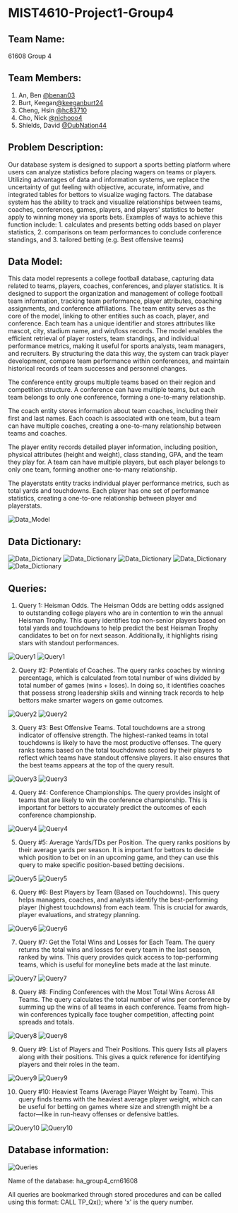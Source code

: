 # MIST4610-Project1-Group4

## Team Name: 
61608 Group 4

## Team Members:
1. An, Ben [@benan03](https://github.com/benan03)
2. Burt, Keegan[@keeganburt24](https://github.com/keeganburt24)
3. Cheng, Hsin [@hc83710](https://github.com/hc83710)
4. Cho, Nick [@nichooo4](https://github.com/nichooo4)
5. Shields, David [@DubNation44](https://github.com/DubNation44)


## Problem Description:
Our database system is designed to support a sports betting platform where users can analyze statistics before placing wagers on teams or players. Utilizing advantages of data and information systems, we replace the uncertainty of gut feeling with objective, accurate, informative, and integrated tables for bettors to visualize waging factors. The database system has the ability to track and visualize relationships between teams, coaches, conferences, games, players, and players' statistics to better apply to winning money via sports bets. Examples of ways to achieve this function include: 1. calculates and presents betting odds based on player statistics, 2. comparisons on team performances to conclude conference standings, and 3. tailored betting (e.g. Best offensive teams)


## Data Model:
This data model represents a college football database, capturing data related to teams, players, coaches, conferences, and player statistics. It is designed to support the organization and management of college football team information, tracking team performance, player attributes, coaching assignments, and conference affiliations. The team entity serves as the core of the model, linking to other entities such as coach, player, and conference. Each team has a unique identifier and stores attributes like mascot, city, stadium name, and win/loss records. The model enables the efficient retrieval of player rosters, team standings, and individual performance metrics, making it useful for sports analysts, team managers, and recruiters. By structuring the data this way, the system can track player development, compare team performance within conferences, and maintain historical records of team successes and personnel changes.

The conference entity groups multiple teams based on their region and competition structure. A conference can have multiple teams, but each team belongs to only one conference, forming a one-to-many relationship.

The coach entity stores information about team coaches, including their first and last names. Each coach is associated with one team, but a team can have multiple coaches, creating a one-to-many relationship between teams and coaches.

The player entity records detailed player information, including position, physical attributes (height and weight), class standing, GPA, and the team they play for. A team can have multiple players, but each player belongs to only one team, forming another one-to-many relationship.

The playerstats entity tracks individual player performance metrics, such as total yards and touchdowns. Each player has one set of performance statistics, creating a one-to-one relationship between player and playerstats.

![Data_Model](https://github.com/user-attachments/assets/a2e4bf50-2e38-4a40-92ce-d02d03172aee)


## Data Dictionary:
![Data_Dictionary](https://github.com/user-attachments/assets/47eb73a7-5864-40f7-b4e3-c04a5045aceb)
![Data_Dictionary](https://github.com/user-attachments/assets/6ee9fd21-6ef8-422a-ba4a-3fcd4a28619b)
![Data_Dictionary](https://github.com/user-attachments/assets/5f5f88e1-2fc2-4668-98f4-7bbcc1c0d9b2)
![Data_Dictionary](https://github.com/user-attachments/assets/8fa9e2f5-b76e-4c3a-9e5c-13b557bf2753)
![Data_Dictionary](https://github.com/user-attachments/assets/1fb3cbed-8150-41da-bf8c-0181117013ea)


## Queries:
1. Query 1: Heisman Odds. 
The Heisman Odds are betting odds assigned to outstanding college players who are in contention to win the annual Heisman Trophy. This query identifies top non-senior players based on total yards and touchdowns to help predict the best Heisman Trophy candidates to bet on for next season. Additionally, it highlights rising stars with standout performances.

![Query1](https://github.com/user-attachments/assets/a2d33dec-a51b-416d-b2f9-269abfadfb81)
![Query1](https://github.com/user-attachments/assets/c73c9138-037f-4c48-9a4f-c96d47387883)

2. Query #2: Potentials of Coaches. 
The query ranks coaches by winning percentage, which is calculated from total number of wins divided by total number of games (wins + loses). In doing so, it identifies coaches that possess strong leadership skills and winning track records to help bettors make smarter wagers on game outcomes.

![Query2](https://github.com/user-attachments/assets/a63399bd-14b3-4bf1-be2f-92057f130f6a)
![Query2](https://github.com/user-attachments/assets/ecfe668e-10fc-4301-bfe0-5acc42ad5c78)

3. Query #3: Best Offensive Teams. 
Total touchdowns are a strong indicator of offensive strength. The highest-ranked teams in total touchdowns is likely to have the most productive offenses. The query ranks teams based on the total touchdowns scored by their players to reflect which teams have standout offensive players. It also ensures that the best teams appears at the top of the query result.

![Query3](https://github.com/user-attachments/assets/c1bff08b-2828-4c19-a67c-bee631dafc36)
![Query3](https://github.com/user-attachments/assets/a8b6017e-c509-4e3f-a0fb-18dc89af5e85)

4. Query #4: Conference Championships. 
The query provides insight of teams that are likely to win the conference championship. This is important for bettors to accurately predict the outcomes of each conference championship. ​

![Query4](https://github.com/user-attachments/assets/b41a878d-b923-4d91-9258-aeb3d887bd9b)
![Query4](https://github.com/user-attachments/assets/8f4bc752-1b3a-44c1-9c46-b97c63b182bd)

5. Query #5: Average Yards/TDs per Position. 
The query ranks positions by their average yards per season. It is important for bettors to decide which position to bet on in an upcoming game, and they can use this query to make specific position-based betting decisions.

![Query5](https://github.com/user-attachments/assets/404e183e-6690-4440-bffa-0c981567f3ef)
![Query5](https://github.com/user-attachments/assets/b7cb0a07-d6b9-47c7-a5a1-d0e232978103)

6. Query #6: Best Players by Team (Based on Touchdowns). This query helps managers, coaches, and analysts identify the best-performing player (highest touchdowns) from each team. This is crucial for awards, player evaluations, and strategy planning.

![Query6](https://github.com/user-attachments/assets/55e01a62-a4c8-4e2e-b52e-65970e38541f)
![Query6](https://github.com/user-attachments/assets/74e3b84d-26e7-4c0c-976d-129a4a6e869b)


7. Query #7: Get the Total Wins and Losses for Each Team. 
The query returns the total wins and losses for every team in the last season, ranked by wins. This query provides quick access to top-performing teams, which is useful for moneyline bets made at the last minute.

![Query7](https://github.com/user-attachments/assets/82372654-6d63-4414-b0e9-8b5b603a2e9f)
![Query7](https://github.com/user-attachments/assets/e52ae8f2-efd8-4150-a3ae-f36d8f052cc3)


8. Query #8: Finding Conferences with the Most Total Wins Across All Teams. 
The query calculates the total number of wins per conference by summing up the wins of all teams in each conference. Teams from high-win conferences typically face tougher competition, affecting point spreads and totals.


![Query8](https://github.com/user-attachments/assets/c63b2a06-21ad-416d-a4a6-96a55ed50859)
![Query8](https://github.com/user-attachments/assets/a4e58a12-bf88-490d-9342-88ee43330cc4)



9. Query #9: List of Players and Their Positions.
This query lists all players along with their positions. This gives a quick reference for identifying players and their roles in the team.

![Query9](https://github.com/user-attachments/assets/3d9f7e4f-e12a-49f6-9d1a-771ff178c754)
![Query9](https://github.com/user-attachments/assets/019d99c8-9552-4ad4-95e9-147bdbcc0536)


10. Query #10: Heaviest Teams (Average Player Weight by Team). 
This query finds teams with the heaviest average player weight, which can be useful for betting on games where size and strength might be a factor—like in run-heavy offenses or defensive battles.

![Query10](https://github.com/user-attachments/assets/087b0c0c-7a87-4f0f-919a-55fc8c98f8b3)
![Query10](https://github.com/user-attachments/assets/e4664a1c-eee8-459c-b09a-91ec40e411b9)




   

## Database information:
![Queries](https://github.com/user-attachments/assets/bd33b760-d115-4961-997b-85f931a547bf)

Name of the database: ha_group4_crn61608

All queries are bookmarked through stored procedures and can be called using this format: CALL TP_Qx(); where 'x' is the query number.
